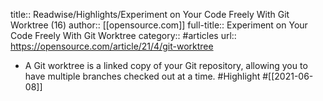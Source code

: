 title:: Readwise/Highlights/Experiment on Your Code Freely With Git Worktree (16)
author:: [[opensource.com]]
full-title:: Experiment on Your Code Freely With Git Worktree
category:: #articles
url:: https://opensource.com/article/21/4/git-worktree

- A Git worktree is a linked copy of your Git repository, allowing you to have multiple branches checked out at a time. #Highlight #[[2021-06-08]]